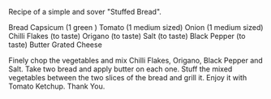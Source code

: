 Recipe of a simple and sover "Stuffed Bread".


Bread
Capsicum (1 green )
Tomato (1 medium sized)
Onion (1 medium sized)
Chilli Flakes (to taste)
Origano (to taste)
Salt (to taste)
Black Pepper (to taste)
Butter 
Grated Cheese


Finely chop the vegetables and mix Chilli Flakes, Origano, Black Pepper and Salt.
Take two bread and apply butter on each one.
Stuff the mixed vegetables between the two slices of the bread and grill it.
Enjoy it with Tomato Ketchup.
Thank You.